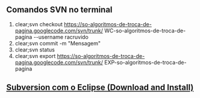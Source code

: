 ## Comandos SVN no terminal ##
  1. clear;svn checkout https://so-algoritmos-de-troca-de-pagina.googlecode.com/svn/trunk/ WC-so-algoritmos-de-troca-de-pagina --username racruvido
  1. clear;svn commit -m "Mensagem"
  1. clear;svn status
  1. clear;svn export https://so-algoritmos-de-troca-de-pagina.googlecode.com/svn/trunk/ EXP-so-algoritmos-de-troca-de-pagina

## [Subversion com o Eclipse (Download and Install)](http://subclipse.tigris.org/servlets/ProjectProcess;jsessionid=6923E80E39D92189D4CA90ECC33ACDB5?pageID=p4wYuA) ##